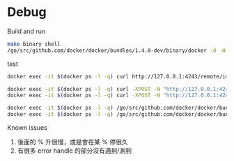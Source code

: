 Debug
==================

Build and run

```bash
make binary shell
/go/src/github.com/docker/docker/bundles/1.4.0-dev/binary/docker -d -H tcp://0.0.0.0:4243 -H unix:///var/run/docker.sock -D
```

test

```bash
docker exec -it $(docker ps -l -q) curl http://127.0.0.1:4243/remote/images/dorowu/ubuntu-desktop-lxde-vnc/json

docker exec -it $(docker ps -l -q) curl -XPOST -N "http://127.0.0.1:4243/images/create2?fromImage=busybox:latest"
docker exec -it $(docker ps -l -q) curl -XPOST -N "http://127.0.0.1:4243/images/create2?fromImage=sequenceiq/busybox"

docker exec -it $(docker ps -l -q) /go/src/github.com/docker/docker/bundles/1.4.0-dev/binary/docker pull2 redis:latest
docker exec -it $(docker ps -l -q) /go/src/github.com/docker/docker/bundles/1.4.0-dev/binary/docker pull2 dorowu/ubuntu-lxqt-vnc:latest
```


Known issues
 1. 後面的 % 升很慢，或是會在某 % 停很久
 2. 有很多 error handle 的部分沒有遇到/測到
